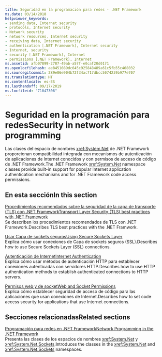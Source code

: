 ```yaml
---
title: Seguridad en la programación para redes - .NET Framework
ms.date: 03/14/2018
helpviewer_keywords:
- sending data, Internet security
- protocols, Internet security
- Network security
- network resources, Internet security
- receiving data, Internet security
- authentication [.NET Framework], Internet security
- Internet, security
- security [.NET Framework], Internet
- permissions [.NET Framework], Internet
ms.assetid: afb07899-2707-49ab-a57f-e0caf20d0171
ms.openlocfilehash: ae8451089dc645c925848489a61c5fb55c468032
ms.sourcegitcommit: 289e06e904b72f34ac717dbcc5074239b977e707
ms.translationtype: HT
ms.contentlocale: es-ES
ms.lasthandoff: 09/17/2019
ms.locfileid: "71047306"
---
```

# <a name="security-in-network-programming"></a><span data-ttu-id="841b5-102">Seguridad en la programación para redes</span><span class="sxs-lookup"><span data-stu-id="841b5-102">Security in network programming</span></span>

<span data-ttu-id="841b5-103">Las clases del espacio de nombres <xref:System.Net> de .NET Framework proporcionan compatibilidad integrada con mecanismos de autenticación de aplicaciones de Internet conocidos y con permisos de acceso de código de .NET Framework.</span><span class="sxs-lookup"><span data-stu-id="841b5-103">The .NET Framework <xref:System.Net> namespace classes provide built-in support for popular Internet application authentication mechanisms and for .NET Framework code access permissions.</span></span>  
  
## <a name="in-this-section"></a><span data-ttu-id="841b5-104">En esta sección</span><span class="sxs-lookup"><span data-stu-id="841b5-104">In this section</span></span>

[<span data-ttu-id="841b5-105">Procedimientos recomendados sobre la seguridad de la capa de transporte (TLS) con .NET Framework</span><span class="sxs-lookup"><span data-stu-id="841b5-105">Transport Layer Security (TLS) best practices with .NET Framework</span></span>](tls.md)  
<span data-ttu-id="841b5-106">Se describen los procedimientos recomendados de TLS con .NET Framework.</span><span class="sxs-lookup"><span data-stu-id="841b5-106">Describes TLS best practices with the .NET Framwork.</span></span>
 
[<span data-ttu-id="841b5-107">Usar Capa de sockets seguros</span><span class="sxs-lookup"><span data-stu-id="841b5-107">Using Secure Sockets Layer</span></span>](using-secure-sockets-layer.md)  
<span data-ttu-id="841b5-108">Explica cómo usar conexiones de Capa de sockets seguros (SSL).</span><span class="sxs-lookup"><span data-stu-id="841b5-108">Describes how to use Secure Sockets Layer (SSL) connections.</span></span>  
  
[<span data-ttu-id="841b5-109">Autenticación de Internet</span><span class="sxs-lookup"><span data-stu-id="841b5-109">Internet Authentication</span></span>](internet-authentication.md)  
<span data-ttu-id="841b5-110">Explica cómo usar métodos de autenticación HTTP para establecer conexiones autenticadas con servidores HTTP.</span><span class="sxs-lookup"><span data-stu-id="841b5-110">Describes how to use HTTP authentication methods to establish authenticated connections to HTTP servers.</span></span>  
  
[<span data-ttu-id="841b5-111">Permisos web y de socket</span><span class="sxs-lookup"><span data-stu-id="841b5-111">Web and Socket Permissions</span></span>](web-and-socket-permissions.md)  
<span data-ttu-id="841b5-112">Explica cómo establecer seguridad de acceso de código para las aplicaciones que usan conexiones de Internet.</span><span class="sxs-lookup"><span data-stu-id="841b5-112">Describes how to set code access security for applications that use Internet connections.</span></span>  
  
## <a name="related-sections"></a><span data-ttu-id="841b5-113">Secciones relacionadas</span><span class="sxs-lookup"><span data-stu-id="841b5-113">Related sections</span></span>

[<span data-ttu-id="841b5-114">Programación para redes en .NET Framework</span><span class="sxs-lookup"><span data-stu-id="841b5-114">Network Programming in the .NET Framework</span></span>](index.md)  
<span data-ttu-id="841b5-115">Presenta las clases de los espacios de nombres <xref:System.Net> y <xref:System.Net.Sockets>.</span><span class="sxs-lookup"><span data-stu-id="841b5-115">Introduces the classes in the <xref:System.Net> and <xref:System.Net.Sockets> namespaces.</span></span>
